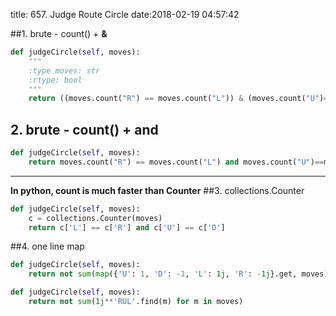 title: 657. Judge Route Circle
date:2018-02-19 04:57:42

##1. brute - count() + **&**
```python
def judgeCircle(self, moves):
    """
    :type moves: str
    :rtype: bool
    """
    return ((moves.count("R") == moves.count("L")) & (moves.count("U")==moves.count("D")))
```

## 2. brute - count() + **and**
```python
def judgeCircle(self, moves):
    return moves.count("R") == moves.count("L") and moves.count("U")==moves.count("D")
```

- - - - --
**In python, count is much faster than Counter**
##3. collections.Counter
```python
def judgeCircle(self, moves):
    c = collections.Counter(moves)
    return c['L'] == c['R'] and c['U'] == c['D']
```

##4. one line map
```python
def judgeCircle(self, moves):
    return not sum(map({'U': 1, 'D': -1, 'L': 1j, 'R': -1j}.get, moves))
```
```python
def judgeCircle(self, moves):
    return not sum(1j**'RUL'.find(m) for m in moves)
```

